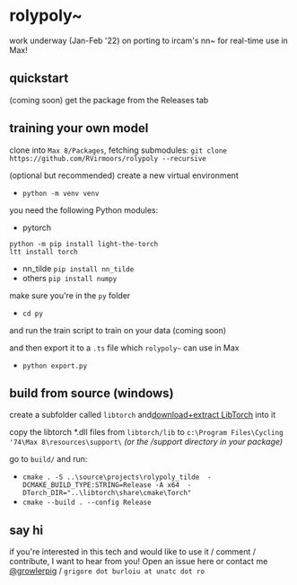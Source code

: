 # rolypoly~

work underway (Jan-Feb '22) on porting to ircam's nn~ for real-time use in Max!

## quickstart

(coming soon) get the package from the Releases tab

## training your own model

clone into `Max 8/Packages`, fetching submodules: `git clone https://github.com/RVirmoors/rolypoly --recursive`

(optional but recommended) create a new virtual environment
- `python -m venv venv`

you need the following Python modules:
- pytorch
```
python -m pip install light-the-torch
ltt install torch
```
- nn_tilde
`pip install nn_tilde`
- others
`pip install numpy`

make sure you're in the `py` folder
- `cd py`

and run the train script to train on your data (coming soon)

and then export it to a `.ts` file which `rolypoly~` can use in Max
- `python export.py`


## build from source (windows)

create a subfolder called `libtorch` and[download+extract LibTorch](https://pytorch.org/get-started/locally/) into it

copy the libtorch *.dll files from `libtorch/lib` to `c:\Program Files\Cycling '74\Max 8\resources\support\` *(or the /support directory in your package)*

go to `build/` and run:
- `cmake . -S ..\source\projects\rolypoly_tilde  -DCMAKE_BUILD_TYPE:STRING=Release -A x64  -DTorch_DIR="..\libtorch\share\cmake\Torch"`
- `cmake --build . --config Release`

## say hi

if you're interested in this tech and would like to use it / comment / contribute, I want to hear from you! Open an issue here or contact me [@growlerpig](https://twitter.com/growlerpig/) / `grigore dot burloiu at unatc dot ro`
